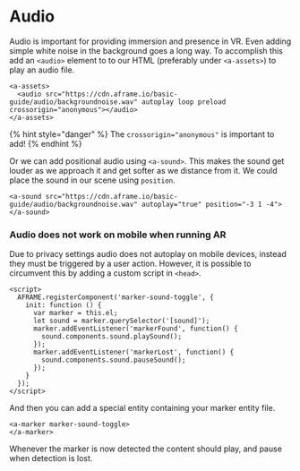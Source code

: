 # Audio

Audio is important for providing immersion and presence in VR. Even adding simple white noise in the background goes a long way. To accomplish this add an `<audio>` element to to our HTML \(preferably under `<a-assets>`\) to play an audio file.

```markup
<a-assets>
  <audio src="https://cdn.aframe.io/basic-guide/audio/backgroundnoise.wav" autoplay loop preload crossorigin="anonymous"></audio>
</a-assets>
```

{% hint style="danger" %}
The `crossorigin="anonymous"` is  important to add!
{% endhint %}

Or we can add positional audio using `<a-sound>`. This makes the sound get louder as we approach it and get softer as we distance from it. We could place the sound in our scene using `position`.

```markup
<a-sound src="https://cdn.aframe.io/basic-guide/audio/backgroundnoise.wav" autoplay="true" position="-3 1 -4"></a-sound>
```

### Audio does not work on mobile when running AR

Due to privacy settings audio does not autoplay on mobile devices, instead they must be triggered by a user action. However, it is possible to circumvent this by adding a custom script in `<head>`.

```markup
<script>
  AFRAME.registerComponent('marker-sound-toggle', {
    init: function () {
      var marker = this.el;
      let sound = marker.querySelector('[sound]');
      marker.addEventListener('markerFound', function() {
        sound.components.sound.playSound();
      });
      marker.addEventListener('markerLost', function() {
        sound.components.sound.pauseSound();
      });
    }
  });
</script>
```

And then you can add a special entity containing your marker entity file.

```markup
<a-marker marker-sound-toggle>
</a-marker>
```

Whenever the marker is now detected the content should play, and pause when detection is lost.

